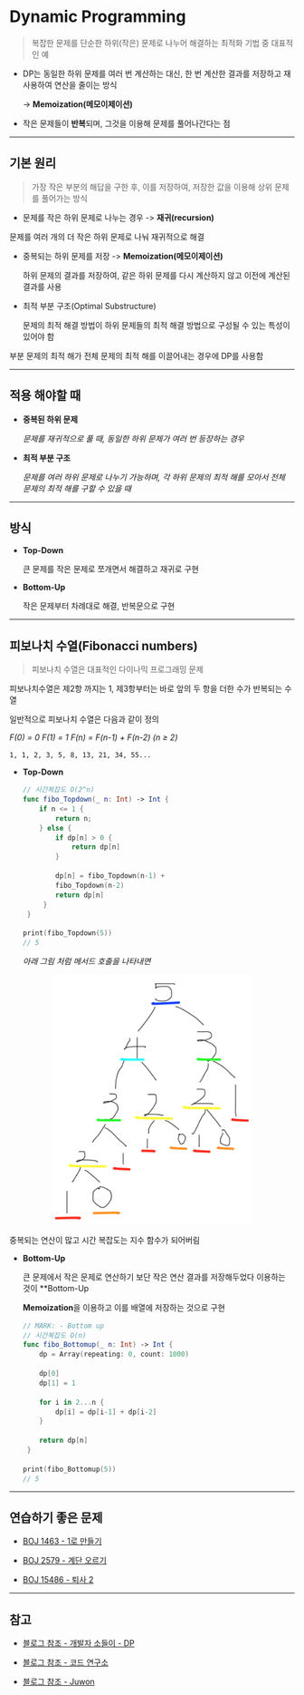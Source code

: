 # Dynamic Programming

> 복잡한 문제를 단순한 하위(작은) 문제로 나누어 해결하는 최적화 기법 중 대표적인 예

- DP는 동일한 하위 문제를 여러 번 계산하는 대신, 한 번 계산한 결과를 저장하고 재사용하여 연산을 줄이는 방식

  -> **Memoization(메모이제이션)**

- 작은 문제들이 **반복**되며, 그것을 이용해 문제를 풀어나간다는 점

---

## 기본 원리

> 가장 작은 부분의 해답을 구한 후, 이를 저장하여, 저장한 값을 이용해 상위 문제를 풀어가는 방식

- 문제를 작은 하위 문제로 나누는 경우 -> **재귀(recursion)**

문제를 여러 개의 더 작은 하위 문제로 나눠 재귀적으로 해결

- 중복되는 하위 문제를 저장 -> **Memoization(메모이제이션)**

  하위 문제의 결과를 저장하여, 같은 하위 문제를 다시 계산하지 않고 이전에 계산된 결과를 사용

- 최적 부분 구조(Optimal Substructure)

  문제의 최적 해결 방법이 하위 문제들의 최적 해결 방법으로 구성될 수 있는 특성이 있어야 함

부분 문제의 최적 해가 전체 문제의 최적 해를 이끌어내는 경우에 DP를 사용함

---

## 적용 해야할 때

- **중복된 하위 문제**

  *문제를 재귀적으로 풀 때, 동일한 하위 문제가 여러 번 등장하는 경우*
  

- **최적 부분 구조**

  *문제를 여러 하위 문제로 나누기 가능하며, 각 하위 문제의 최적 해를 모아서 전체 문제의 최적 해를 구할 수 있을 때*

---

## 방식

- **Top-Down**

  큰 문제를 작은 문제로 쪼개면서 해결하고 재귀로 구현


- **Bottom-Up**

  작은 문제부터 차례대로 해결, 반복문으로 구현

---

## 피보나치 수열(Fibonacci numbers)

> 피보나치 수열은 대표적인 다이나믹 프로그래밍 문제

피보나치수열은 제2항 까지는 1, 제3항부터는 바로 앞의 두 항을 더한 수가 반복되는 수열

일반적으로 피보나치 수열은 다음과 같이 정의

_F(0) = 0_
_F(1) = 1_
_F(n) = F(n-1) + F(n-2) (n ≥ 2)_

```
1, 1, 2, 3, 5, 8, 13, 21, 34, 55...
```

- **Top-Down**

  ```swift
  // 시간복잡도 O(2^n)
  func fibo_Topdown(_ n: Int) -> Int {
      if n <= 1 {
          return n;
      } else {
          if dp[n] > 0 {
              return dp[n]
          }

          dp[n] = fibo_Topdown(n-1) +
          fibo_Topdown(n-2)
          return dp[n]
       }
   }

  print(fibo_Topdown(5))
  // 5
  ```

  _아래 그림 처럼 메서드 호출을 나타내면_

<div style="text-align: center;">
<img src="https://github.com/BOLTB0X/DataStructure-Algorithm/blob/main/Algorithm/DP/%ED%94%BC%EB%B3%B4%EB%82%98%EC%B9%98.png?raw=true" alt="Example Image" width="70%">
</div>

중복되는 연산이 많고 시간 복잡도는 지수 함수가 되어버림

- **Bottom-Up**

  큰 문제에서 작은 문제로 연산하기 보단 작은 연산 결과를 저장해두었다 이용하는 것이 \*\*Bottom-Up

  **Memoization**을 이용하고 이를 배열에 저장하는 것으로 구현

  ```swift
  // MARK: - Bottom up
  // 시간복잡도 O(n)
  func fibo_Bottomup(_ n: Int) -> Int {
      dp = Array(repeating: 0, count: 1000)

      dp[0]
      dp[1] = 1

      for i in 2...n {
          dp[i] = dp[i-1] + dp[i-2]
      }

      return dp[n]
   }

  print(fibo_Bottomup(5))
  // 5
  ```

---

## 연습하기 좋은 문제

- [BOJ 1463 - 1로 만들기](https://www.acmicpc.net/problem/1463)

- [BOJ 2579 - 계단 오르기](https://www.acmicpc.net/problem/2579)

- [BOJ 15486 - 퇴사 2](https://www.acmicpc.net/problem/15486)

---

## 참고

- [블로그 참조 - 개발자 소들이 - DP](https://babbab2.tistory.com/100)

- [블로그 참조 - 코드 연구소](https://code-lab1.tistory.com/7)

- [블로그 참조 - Juwon](https://juwon-yun.tistory.com/34)

